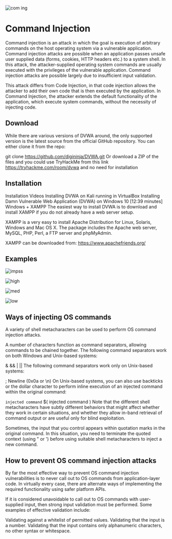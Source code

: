 ![com ing](https://user-images.githubusercontent.com/70178189/202940012-19d71373-c2d9-4df8-ab50-20f34d263647.png)

# Command Injection
Command injection is an attack in which the goal is execution of arbitrary commands on the host operating system via a vulnerable application. Command injection attacks are possible when an application passes unsafe user supplied data (forms, cookies, HTTP headers etc.) to a system shell. In this attack, the attacker-supplied operating system commands are usually executed with the privileges of the vulnerable application. Command injection attacks are possible largely due to insufficient input validation.

This attack differs from Code Injection, in that code injection allows the attacker to add their own code that is then executed by the application. In Command Injection, the attacker extends the default functionality of the application, which execute system commands, without the necessity of injecting code.

## Download
While there are various versions of DVWA around, the only supported version is the latest source from the official GitHub repository. You can either clone it from the repo:

git clone https://github.com/digininja/DVWA.git
Or download a ZIP of the files and you could use TryHackMe from this link https://tryhackme.com/room/dvwa and no need for installation
## Installation
Installation Videos
Installing DVWA on Kali running in VirtualBox
Installing Damn Vulnerable Web Application (DVWA) on Windows 10 [12:39 minutes]
Windows + XAMPP
The easiest way to install DVWA is to download and install XAMPP if you do not already have a web server setup.

XAMPP is a very easy to install Apache Distribution for Linux, Solaris, Windows and Mac OS X. The package includes the Apache web server, MySQL, PHP, Perl, a FTP server and phpMyAdmin.

XAMPP can be downloaded from: https://www.apachefriends.org/


## Examples 


![impss](https://user-images.githubusercontent.com/70178189/202939221-7a09a223-2519-4e84-abd4-7dd27cbdcb0c.png)




![high](https://user-images.githubusercontent.com/70178189/202939277-a16e3cec-ec2a-46cb-b36b-4087d28b499e.png)







![med](https://user-images.githubusercontent.com/70178189/202939316-7eceb0a8-b325-440f-8da5-14efd739683e.png)




![low](https://user-images.githubusercontent.com/70178189/202939420-c3b411d5-31a9-4f34-a1c2-cc9e29356125.png)





## Ways of injecting OS commands
A variety of shell metacharacters can be used to perform OS command injection attacks.

A number of characters function as command separators, allowing commands to be chained together. The following command separators work on both Windows and Unix-based systems:

&
&&
|
||
The following command separators work only on Unix-based systems:

;
Newline (0x0a or \n)
On Unix-based systems, you can also use backticks or the dollar character to perform inline execution of an injected command within the original command:

`
injected command `
$(
injected command )
Note that the different shell metacharacters have subtly different behaviors that might affect whether they work in certain situations, and whether they allow in-band retrieval of command output or are useful only for blind exploitation.

Sometimes, the input that you control appears within quotation marks in the original command. In this situation, you need to terminate the quoted context (using " or ') before using suitable shell metacharacters to inject a new command.



## How to prevent OS command injection attacks
By far the most effective way to prevent OS command injection vulnerabilities is to never call out to OS commands from application-layer code. In virtually every case, there are alternate ways of implementing the required functionality using safer platform APIs.

If it is considered unavoidable to call out to OS commands with user-supplied input, then strong input validation must be performed. Some examples of effective validation include:

Validating against a whitelist of permitted values.
Validating that the input is a number.
Validating that the input contains only alphanumeric characters, no other syntax or whitespace.

